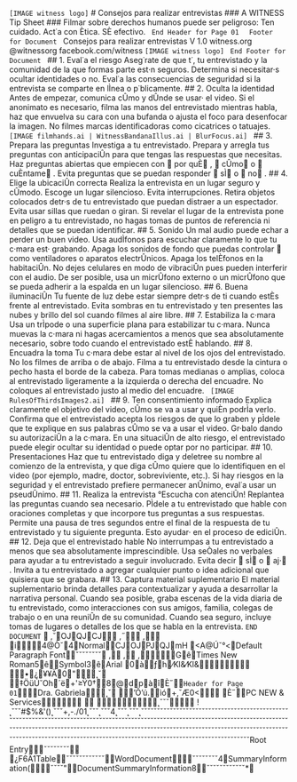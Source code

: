 
 ` ` ` [ I M A G E   w i t n e s s   l o g o ] ` ` ` 
 
 #   C o n s e j o s   p a r a   r e a l i z a r   e n t r e v i s t a s 
 # # #   A   W I T N E S S   T i p   S h e e t 
 
 # # #   F i l m a r   s o b r e   d e r e c h o s   h u m a n o s   p u e d e   s e r   p e l i g r o s o :   T e n   c u i d a d o .   A c t ˙ a   c o n   È t i c a .   S È   e f e c t i v o . 
 
 ` ` `   E n d   H e a d e r   f o r   P a g e   0 1   ` ` ` 
 
 ` ` `   F o o t e r   f o r   D o c u m e n t   ` ` ` 
 
 C o n s e j o s   p a r a   r e a l i z a r   e n t r e v i s t a s   V   1 . 0 
 
 w i t n e s s . o r g 
 @ w i t n e s s o r g 
 f a c e b o o k . c o m / w i t n e s s 
 ` ` ` [ I M A G E   w i t n e s s   l o g o ] ` ` ` 
 
 ` ` `   E n d   F o o t e r   f o r   D o c u m e n t   ` ` ` 
 
 # #   1 .   E v a l ˙ a   e l   r i e s g o 
 A s e g ˙ r a t e   d e   q u e   t ˙ ,   t u   e n t r e v i s t a d o   y   l a   c o m u n i d a d   d e   l a   q u e   f o r m a s   p a r t e   e s t · n   s e g u r o s .   D e t e r m i n a   s i   n e c e s i t a r · s   o c u l t a r   i d e n t i d a d e s   o   n o .   E v a l ˙ a   l a s   c o n s e c u e n c i a s   d e   s e g u r i d a d   s i   l a   e n t r e v i s t a   s e   c o m p a r t e   e n   l Ì n e a   o   p ˙ b l i c a m e n t e . 
 
 # #   2 .   O c u l t a   l a   i d e n t i d a d 
 A n t e s   d e   e m p e z a r ,   c o m u n i c a   c Û m o   y   d Û n d e   s e   u s a r ·   e l   v i d e o .   S i   e l   a n o n i m a t o   e s   n e c e s a r i o ,   f i l m a   l a s   m a n o s   d e l   e n t r e v i s t a d o   m i e n t r a s   h a b l a ,   h a z   q u e   e n v u e l v a   s u   c a r a   c o n   u n a   b u f a n d a   o   a j u s t a   e l   f o c o   p a r a   d e s e n f o c a r   l a   i m a g e n .   N o   f i l m e s   m a r c a s   i d e n t i f i c a d o r a s   c o m o   c i c a t r i c e s   o   t a t u a j e s . 
 
 ` ` `   [ I M A G E   f i l m h a n d s . a i   |   W i t n e s s B a n d a n a I l l u s . a i   |   B l u r F o c u s . a i ]   ` ` ` 
 
 # #   3 .   P r e p a r a   l a s   p r e g u n t a s 
 I n v e s t i g a   a   t u   e n t r e v i s t a d o .   P r e p a r a   y   a r r e g l a   t u s   p r e g u n t a s   c o n   a n t i c i p a c i Û n   p a r a   q u e   t e n g a s   l a s   r e s p u e s t a s   q u e   n e c e s i t a s .   H a z   p r e g u n t a s   a b i e r t a s   q u e   e m p i e c e n   c o n    p o r   q u È  ,    c Û m o    o    c u È n t a m e  .   E v i t a   p r e g u n t a s   q u e   s e   p u e d a n   r e s p o n d e r    s Ì    o    n o  . 
 
 # #   4 .   E l i g e   l a   u b i c a c i Û n   c o r r e c t a 
 R e a l i z a   l a   e n t r e v i s t a   e n   u n   l u g a r   s e g u r o   y   c Û m o d o .   E s c o g e   u n   l u g a r   s i l e n c i o s o .   E v i t a   i n t e r r u p c i o n e s .   R e t i r a   o b j e t o s   c o l o c a d o s   d e t r · s   d e   t u   e n t r e v i s t a d o   q u e   p u e d a n   d i s t r a e r   a   u n   e s p e c t a d o r .   E v i t a   u s a r   s i l l a s   q u e   r u e d a n   o   g i r a n .   S i   r e v e l a r   e l   l u g a r   d e   l a   e n t r e v i s t a   p o n e   e n   p e l i g r o   a   t u   e n t r e v i s t a d o ,   n o   h a g a s   t o m a s   d e   p u n t o s   d e   r e f e r e n c i a   n i   d e t a l l e s   q u e   s e   p u e d a n   i d e n t i f i c a r . 
 
 # #   5 .   S o n i d o 
 U n   m a l   a u d i o   p u e d e   e c h a r   a   p e r d e r   u n   b u e n   v i d e o .   U s a   a u d Ì f o n o s   p a r a   e s c u c h a r   c l a r a m e n t e   l o   q u e   t u   c · m a r a   e s t ·   g r a b a n d o .   A p a g a   l o s   s o n i d o s   d e   f o n d o   q u e   p u e d a s   c o n t r o l a r    c o m o   v e n t i l a d o r e s   o   a p a r a t o s   e l e c t r Û n i c o s .   A p a g a   l o s   t e l È f o n o s   e n   l a   h a b i t a c i Û n .   N o   d e j e s   c e l u l a r e s   e n   m o d o   d e   v i b r a c i Û n   p u e s   p u e d e n   i n t e r f e r i r   c o n   e l   a u d i o .   D e   s e r   p o s i b l e ,   u s a   u n   m i c r Û f o n o   e x t e r n o   o   u n   m i c r Û f o n o   q u e   s e   p u e d a   a d h e r i r   a   l a   e s p a l d a   e n   u n   l u g a r   s i l e n c i o s o . 
 
 # #   6 .   B u e n a   i l u m i n a c i Û n 
 T u   f u e n t e   d e   l u z   d e b e   e s t a r   s i e m p r e   d e t r · s   d e   t i   c u a n d o   e s t È s   f r e n t e   a l   e n t r e v i s t a d o .   E v i t a   s o m b r a s   e n   t u   e n t r e v i s t a d o   y   t e n   p r e s e n t e s   l a s   n u b e s   y   b r i l l o   d e l   s o l   c u a n d o   f i l m e s   a l   a i r e   l i b r e . 
 
 # #   7 .   E s t a b i l i z a   l a   c · m a r a 
 U s a   u n   t r Ì p o d e   o   u n a   s u p e r f i c i e   p l a n a   p a r a   e s t a b i l i z a r   t u   c · m a r a .   N u n c a   m u e v a s   l a   c · m a r a   n i   h a g a s   a c e r c a m i e n t o s   a   m e n o s   q u e   s e a   a b s o l u t a m e n t e   n e c e s a r i o ,   s o b r e   t o d o   c u a n d o   e l   e n t r e v i s t a d o   e s t È   h a b l a n d o . 
 
 # #   8 .   E n c u a d r a   l a   t o m a 
 T u   c · m a r a   d e b e   e s t a r   a l   n i v e l   d e   l o s   o j o s   d e l   e n t r e v i s t a d o .   N o   l o s   f i l m e s   d e   a r r i b a   o   d e   a b a j o .   F i l m a   a   t u   e n t r e v i s t a d o   d e s d e   l a   c i n t u r a   o   p e c h o   h a s t a   e l   b o r d e   d e   l a   c a b e z a .   P a r a   t o m a s   m e d i a n a s   o   a m p l i a s ,   c o l o c a   a l   e n t r e v i s t a d o   l i g e r a m e n t e   a   l a   i z q u i e r d a   o   d e r e c h a   d e l   e n c u a d r e .   N o   c o l o q u e s   a l   e n t r e v i s t a d o   j u s t o   a l   m e d i o   d e l   e n c u a d r e . 
 
 ` ` `   [ I M A G E   R u l e s O f T h i r d s I m a g e s 2 . a i ]   ` ` ` 
 
 # #   9 .   T e n   c o n s e n t i m i e n t o   i n f o r m a d o 
 E x p l i c a   c l a r a m e n t e   e l   o b j e t i v o   d e l   v i d e o ,   c Û m o   s e   v a   a   u s a r   y   q u i È n   p o d r Ì a   v e r l o .   C o n f i r m a   q u e   e l   e n t r e v i s t a d o   a c e p t a   l o s   r i e s g o s   d e   q u e   l o   g r a b e n   y   p Ì d e l e   q u e   t e   e x p l i q u e   e n   s u s   p a l a b r a s   c Û m o   s e   v a   a   u s a r   e l   v i d e o .   G r · b a l o   d a n d o   s u   a u t o r i z a c i Û n   a   l a   c · m a r a .   E n   u n a   s i t u a c i Û n   d e   a l t o   r i e s g o ,   e l   e n t r e v i s t a d o   p u e d e   e l e g i r   o c u l t a r   s u   i d e n t i d a d   o   p u e d e   o p t a r   p o r   n o   p a r t i c i p a r . 
 
 # #   1 0 .   P r e s e n t a c i o n e s 
 H a z   q u e   t u   e n t r e v i s t a d o   d i g a   y   d e l e t r e e   s u   n o m b r e   a l   c o m i e n z o   d e   l a   e n t r e v i s t a ,   y   q u e   d i g a   c Û m o   q u i e r e   q u e   l o   i d e n t i f i q u e n   e n   e l   v i d e o   ( p o r   e j e m p l o ,   m a d r e ,   d o c t o r ,   s o b r e v i v i e n t e ,   e t c . ) .   S i   h a y   r i e s g o s   e n   l a   s e g u r i d a d   y   e l   e n t r e v i s t a d o   p r e f i e r e   p e r m a n e c e r   a n Û n i m o ,   e v a l ˙ a   u s a r   u n   p s e u d Û n i m o . 
 
 # #   1 1 .   R e a l i z a   l a   e n t r e v i s t a 
 ° E s c u c h a   c o n   a t e n c i Û n !   R e p l a n t e a   l a s   p r e g u n t a s   c u a n d o   s e a   n e c e s a r i o .   P Ì d e l e   a   t u   e n t r e v i s t a d o   q u e   h a b l e   c o n   o r a c i o n e s   c o m p l e t a s   y   q u e   i n c o r p o r e   t u s   p r e g u n t a s   a   s u s   r e s p u e s t a s .   P e r m i t e   u n a   p a u s a   d e   t r e s   s e g u n d o s   e n t r e   e l   f i n a l   d e   l a   r e s p u e s t a   d e   t u   e n t r e v i s t a d o   y   t u   s i g u i e n t e   p r e g u n t a .   E s t o   a y u d a r ·   e n   e l   p r o c e s o   d e   e d i c i Û n . 
 
 # #   1 2 .   D e j a   q u e   e l   e n t r e v i s t a d o   h a b l e 
 N o   i n t e r r u m p a s   a   t u   e n t r e v i s t a d o   a   m e n o s   q u e   s e a   a b s o l u t a m e n t e   i m p r e s c i n d i b l e .   U s a   s e Ò a l e s   n o   v e r b a l e s   p a r a   a y u d a r   a   t u   e n t r e v i s t a d o   a   s e g u i r   i n v o l u c r a d o .   E v i t a   d e c i r    s Ì    o    a j ·  .   I n v i t a   a   t u   e n t r e v i s t a d o   a   a g r e g a r   c u a l q u i e r   p u n t o   o   i d e a   a d i c i o n a l   q u e   q u i s i e r a   q u e   s e   g r a b a r a . 
 
 # #   1 3 .   C a p t u r a   m a t e r i a l   s u p l e m e n t a r i o 
 E l   m a t e r i a l   s u p l e m e n t a r i o   b r i n d a   d e t a l l e s   p a r a   c o n t e x t u a l i z a r   y   a y u d a   a   d e s a r r o l l a r   l a   n a r r a t i v a   p e r s o n a l .   C u a n d o   s e a   p o s i b l e ,   g r a b a   e s c e n a s   d e   l a   v i d a   d i a r i a   d e   t u   e n t r e v i s t a d o ,   c o m o   i n t e r a c c i o n e s   c o n   s u s   a m i g o s ,   f a m i l i a ,   c o l e g a s   d e   t r a b a j o   o   e n   u n a   r e u n i Û n   d e   s u   c o m u n i d a d .   C u a n d o   s e a   s e g u r o ,   i n c l u y e   t o m a s   d e   l u g a r e s   o   d e t a l l e s   d e   l o s   q u e   s e   h a b l a   e n   l a   e n t r e v i s t a . 
 
 ` ` ` E N D   D O C U M E N T ` ` ` 
                                                                                                                                                                                                                                                                                                                                                                                                                                                                                                     ,  ˘                                                                                                                                                                                                                                                                                                                                                                                                                                                                                                         OJ QJ CJ     ,  ˝                                                                                                                                                                                                                                                                                                                                                                                                                                                                                                                         ,                                                                                                                                                                                                                                                                                                                                                                                                                                                                                                                           
  i      4  @Òˇ 4    N o r m a l       CJ OJ PJ QJ mH	                  < A@Úˇ° <    D e f a u l t   P a r a g r a p h   F o n t                     ˇˇˇˇ  ˇˇˇˇ    ,         ,         ,                        Gê                                    T i m e s   N e w   R o m a n   5ê                                   S y m b o l   3ê                                    A r i a l      0à ƒ  h    ⁄Kl&⁄Kl&                                            	                                                                                                                                                                                                                                                                                                                          •¿¥ ¥ Ä 0                                                                                     "                                                                                                                                                                                                                                                                                                                                                                                                                                                                                                                                                                                                                                                                                                                                                                                                                                                                                                                                                                                                                                                                                                                                                                                                                                                                                                                                                                                                                                                                                                                                                                                                                                                                                                                                                                                                                                                                                                                                                                                                                                                                                                                                                                                                                                                                                                                                                                                                                                                                                                                                                                                                                                                                                                                                                                                                                                                                                                                                                                                                                                                                                                                                                                                                                                                                                                    ˛ˇ  
                    ‡ÖüÚ˘Oh´ë +'≥Ÿ0   †         8      @      d      p      à      î      È˝        ``` Header for Page 01 ```                  Dra. Gabriela                                                                                                                                                                                                                                                                                                                                                                                                                                                                                                                                                                                                                                                                                                                                                                                                                                                                                                                                                                                                                                                                                                                                                                                                                                                                                                                                                                                                                                                                                                                                                                                                                                                                                                                                                                                                                                                                                                                                                                                                                                                                                                                                                                                                                                                                                                                                                                                                                                                                                                                                                                                                                                                                                                                                                                                                                                                                                                                                                                                                                                                                                                                                                                                                                                                                                                                                                                                                                                                                                                                                                                                                                                                                                                                                                                                                                                                                                                                                                                                                                                                                       ˛ˇ  
                    ’Õ’ú.ìó +,˘Æ0   <                      È˝        PC NEW & Services                                                                                                                                                                                                                                                                                                                                                                                                                                                                                                                                                                                                                                                                                                                                                                                                                                                                                                                                                                                                                                                                                                                                                                                                                                                                                                                                                                                                                                                                                                                                                                                                                                                                                                                                                                                                                                                                                                                                                                                                                                                                                                                                                                                                                                                                                                                                                                                                                                                                                                                                                                                                                                                                                                                                                                                                                                                                                                                                                                                                                                                                                                                                                                                                                                                                                                                                                                                                                                                                                                                                                                                                                                                                                                                                                                                                                                                                                                                                                                                                                                                                                                                                                                               	   
         
                                       ˛ˇˇˇ                   !   ˛ˇˇˇ#   $   %   &   '   (   )   ˛ˇˇˇ+   ,   -   .   /   0   1   ˛ˇˇˇ˛ˇˇˇ4   ˛ˇˇˇ˛ˇˇˇ˛ˇˇˇˇˇˇˇˇˇˇˇˇˇˇˇˇˇˇˇˇˇˇˇˇˇˇˇˇˇˇˇˇˇˇˇˇˇˇˇˇˇˇˇˇˇˇˇˇˇˇˇˇˇˇˇˇˇˇˇˇˇˇˇˇˇˇˇˇˇˇˇˇˇˇˇˇˇˇˇˇˇˇˇˇˇˇˇˇˇˇˇˇˇˇˇˇˇˇˇˇˇˇˇˇˇˇˇˇˇˇˇˇˇˇˇˇˇˇˇˇˇˇˇˇˇˇˇˇˇˇˇˇˇˇˇˇˇˇˇˇˇˇˇˇˇˇˇˇˇˇˇˇˇˇˇˇˇˇˇˇˇˇˇˇˇˇˇˇˇˇˇˇˇˇˇˇˇˇˇˇˇˇˇˇˇˇˇˇˇˇˇˇˇˇˇˇˇˇˇˇˇˇˇˇˇˇˇˇˇˇˇˇˇˇˇˇˇˇˇˇˇˇˇˇˇˇˇˇˇˇˇˇˇˇˇˇˇˇˇˇˇˇˇˇˇˇˇˇˇˇˇˇˇˇˇˇˇˇˇˇˇˇˇˇˇˇˇˇˇˇˇˇˇˇˇˇˇˇˇˇˇˇˇˇˇˇˇˇˇˇˇˇˇˇˇR o o t   E n t r y                                              ˇˇˇˇˇˇˇˇ   	     ¿      F                    6   Ä       1 T a b l e                                                       ˇˇˇˇˇˇˇˇˇˇˇˇ                                              W o r d D o c u m e n t                                             ˇˇˇˇˇˇˇˇ                                         4       S u m m a r y I n f o r m a t i o n                           (       ˇˇˇˇ                                    "           D o c u m e n t S u m m a r y I n f o r m a t i o n           8 ˇˇˇˇˇˇˇˇˇˇˇˇ                                    *                                                                                                                                                                                                                                                                                                                                                                                                                                                                                                                                                                                                                                                                                                                                                                                                                                                                                                                                                                                                                                                                                                                                                                                                                                                                                                                                                                                                                                                                          